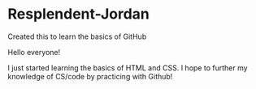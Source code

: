 # Resplendent-Jordan
Created this to learn the basics of GitHub

Hello everyone!

I just started learning the basics of HTML and CSS. I hope to further my knowledge of CS/code by practicing with Github!
